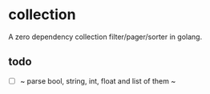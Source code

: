 # collection

A zero dependency collection filter/pager/sorter in golang.

## todo

* [ ] ~ parse bool, string, int, float and list of them ~
